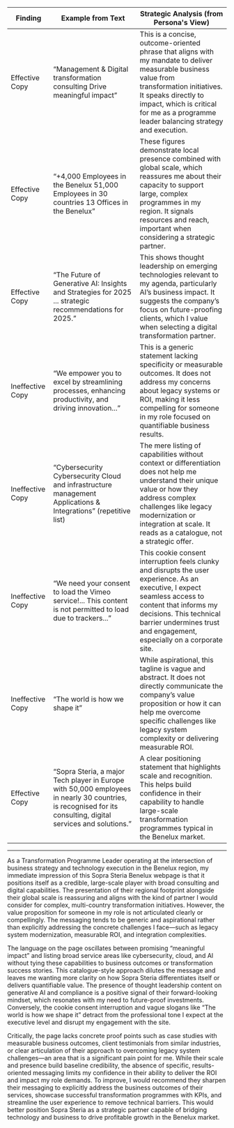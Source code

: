 | Finding          | Example from Text                                                                                             | Strategic Analysis (from Persona's View)                                                                                                                                                                                                                      |
| ---------------- | ------------------------------------------------------------------------------------------------------------ | ------------------------------------------------------------------------------------------------------------------------------------------------------------------------------------------------------------------------------------------------------------- |
| Effective Copy   | “Management & Digital transformation consulting Drive meaningful impact”                                      | This is a concise, outcome-oriented phrase that aligns with my mandate to deliver measurable business value from transformation initiatives. It speaks directly to impact, which is critical for me as a programme leader balancing strategy and execution.     |
| Effective Copy   | “+4,000 Employees in the Benelux 51,000 Employees in 30 countries 13 Offices in the Benelux”                   | These figures demonstrate local presence combined with global scale, which reassures me about their capacity to support large, complex programmes in my region. It signals resources and reach, important when considering a strategic partner.                   |
| Effective Copy   | “The Future of Generative AI: Insights and Strategies for 2025 ... strategic recommendations for 2025.”       | This shows thought leadership on emerging technologies relevant to my agenda, particularly AI’s business impact. It suggests the company’s focus on future-proofing clients, which I value when selecting a digital transformation partner.                      |
| Ineffective Copy | “We empower you to excel by streamlining processes, enhancing productivity, and driving innovation...”        | This is a generic statement lacking specificity or measurable outcomes. It does not address my concerns about legacy systems or ROI, making it less compelling for someone in my role focused on quantifiable business results.                                   |
| Ineffective Copy | “Cybersecurity Cybersecurity Cloud and infrastructure management Applications & Integrations” (repetitive list) | The mere listing of capabilities without context or differentiation does not help me understand their unique value or how they address complex challenges like legacy modernization or integration at scale. It reads as a catalogue, not a strategic offer.         |
| Ineffective Copy | “We need your consent to load the Vimeo service!... This content is not permitted to load due to trackers...”  | This cookie consent interruption feels clunky and disrupts the user experience. As an executive, I expect seamless access to content that informs my decisions. This technical barrier undermines trust and engagement, especially on a corporate site.             |
| Ineffective Copy | “The world is how we shape it”                                                                               | While aspirational, this tagline is vague and abstract. It does not directly communicate the company’s value proposition or how it can help me overcome specific challenges like legacy system complexity or delivering measurable ROI.                             |
| Effective Copy   | “Sopra Steria, a major Tech player in Europe with 50,000 employees in nearly 30 countries, is recognised for its consulting, digital services and solutions.” | A clear positioning statement that highlights scale and recognition. This helps build confidence in their capability to handle large-scale transformation programmes typical in the Benelux market.                                                               |

---

As a Transformation Programme Leader operating at the intersection of business strategy and technology execution in the Benelux region, my immediate impression of this Sopra Steria Benelux webpage is that it positions itself as a credible, large-scale player with broad consulting and digital capabilities. The presentation of their regional footprint alongside their global scale is reassuring and aligns with the kind of partner I would consider for complex, multi-country transformation initiatives. However, the value proposition for someone in my role is not articulated clearly or compellingly. The messaging tends to be generic and aspirational rather than explicitly addressing the concrete challenges I face—such as legacy system modernization, measurable ROI, and integration complexities.

The language on the page oscillates between promising “meaningful impact” and listing broad service areas like cybersecurity, cloud, and AI without tying these capabilities to business outcomes or transformation success stories. This catalogue-style approach dilutes the message and leaves me wanting more clarity on how Sopra Steria differentiates itself or delivers quantifiable value. The presence of thought leadership content on generative AI and compliance is a positive signal of their forward-looking mindset, which resonates with my need to future-proof investments. Conversely, the cookie consent interruption and vague slogans like “The world is how we shape it” detract from the professional tone I expect at the executive level and disrupt my engagement with the site.

Critically, the page lacks concrete proof points such as case studies with measurable business outcomes, client testimonials from similar industries, or clear articulation of their approach to overcoming legacy system challenges—an area that is a significant pain point for me. While their scale and presence build baseline credibility, the absence of specific, results-oriented messaging limits my confidence in their ability to deliver the ROI and impact my role demands. To improve, I would recommend they sharpen their messaging to explicitly address the business outcomes of their services, showcase successful transformation programmes with KPIs, and streamline the user experience to remove technical barriers. This would better position Sopra Steria as a strategic partner capable of bridging technology and business to drive profitable growth in the Benelux market.